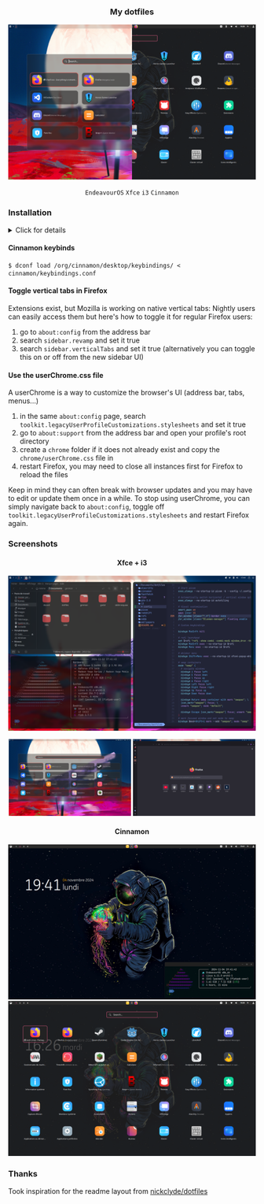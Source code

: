 <div align="center">
<h3>My dotfiles</h3>
  <img src="https://github.com/minMelody/dotfiles/raw/main/.github/media/splitview.png"/>

  `EndeavourOS` `Xfce` `i3` `Cinnamon`
</div>

### Installation

<details>
<summary>Click for details</summary>

- [Reversal](https://www.opendesktop.org/s/Gnome/p/1340791/) - icons theme
  - [Papirus dark](https://www.opendesktop.org/p/1166289) - symbolics for the status bar
- [Fluent](https://www.gnome-look.org/p/1477941) - GTK theme
- [WhiteSur Dark solid pink](https://github.com/vinceliuice/WhiteSur-gtk-theme) - Cinnamon theme
- [SDDM](https://archlinux.org/packages/extra/x86_64/sddm/) - dispay manager
  - [Sequoia](https://github.com/minMelody/sddm-sequoia) - SDDM theme
- [Alacritty](https://archlinux.org/packages/extra/x86_64/alacritty/) - terminal emulator
  - [JetBrains Mono NerdFont](https://archlinux.org/packages/extra/any/ttf-jetbrains-mono-nerd/)
- [fish](https://archlinux.org/packages/extra/x86_64/fish/) - user friendly interactive shell
  - [IlanCosman/tide](https://github.com/IlanCosman/tide) - easy to configure fish prompt
- [Neovim](https://archlinux.org/packages/extra/x86_64/neovim/) - main text editor
    - [LazyVim](https://github.com/LazyVim/LazyVim) - easy neovim config
- [Firefox](https://archlinux.org/packages/extra/x86_64/firefox/) - web browser
  - see [#toggle-vertical-tabs-in-firefox](#toggle-vertical-tabs-in-firefox) for vertical tabs
  - [color.firefox.com](https://color.firefox.com/?theme=XQAAAAL8AQAAAAAAAABBKYhm849SCicxcT_m3XcGHf3p79EhVPWc07v4gktQn4r7fM49MiZC0Hr3mAwEm2XrDH8yhBCJnAGTBhfoWEQjNZNoD0ipYZbQnVNSYYvH_S4FaT6H6jQhAbuWSgHFlnsaHlAcwaX24q3LOg_WO1P2agWhzOksOujH6Myafe_joeniyL4Mo4CPesX12IDM1QCuipzXMGzpQUW4D7yTxB0LZ6joK7mEiiHVBaBZDATMcRHij2Sjhojgwhw19XduslwEDrF5-gyFrFhOSvGNhORmvfN9Ei6ez8CvHC3bQ1p4xqeCfvy9DtCUr--JAg-2nnVC3IjNUmEmg07L_vebrgs) - simple solid color theme

</details>

#### Cinnamon keybinds
```
$ dconf load /org/cinnamon/desktop/keybindings/ < cinnamon/keybindings.conf
```

#### Toggle vertical tabs in Firefox
Extensions exist, but Mozilla is working on native vertical tabs: Nightly users can easily access them but here's how to toggle it for regular Firefox users:

1. go to `about:config` from the address bar
2. search `sidebar.revamp` and set it true
3. search `sidebar.verticalTabs` and set it true (alternatively you can toggle this on or off from the new sidebar UI)

#### Use the userChrome.css file
A userChrome is a way to customize the browser's UI (address bar, tabs, menus...)

1. in the same `about:config` page, search `toolkit.legacyUserProfileCustomizations.stylesheets` and set it true
2. go to `about:support` from the address bar and open your profile's root directory
3. create a `chrome` folder if it does not already exist and copy the `chrome/userChrome.css` file in
4. restart Firefox, you may need to close all instances first for Firefox to reload the files

Keep in mind they can often break with browser updates and you may have to edit or update them once in a while.
To stop using userChrome, you can simply navigate back to `about:config`, toggle off `toolkit.legacyUserProfileCustomizations.stylesheets` and restart Firefox again.

### Screenshots
<div align="center">
<h4>Xfce + i3</h4>
</div>
<img src="https://github.com/minMelody/dotfiles/raw/main/.github/media/xfce-i3.png">
<p align="center">
  <img src="https://github.com/minMelody/dotfiles/raw/main/.github/media/rofi1.png" width="49.5%">
  <img src="https://github.com/minMelody/dotfiles/raw/main/.github/media/firefox.png" width="49.5%">
</p>

<div align="center">
<h4>Cinnamon</h4>
</div>
<img src="https://github.com/minMelody/dotfiles/raw/main/.github/media/cinnamon-desktop.png">
<img src="https://github.com/minMelody/dotfiles/raw/main/.github/media/rofi0.png">


### Thanks
Took inspiration for the readme layout from [nickclyde/dotfiles](https://github.com/nickclyde/dotfiles)
